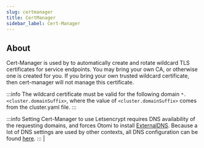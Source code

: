 ```yaml
---
slug: certmanager
title: CertManager
sidebar_label: Cert-Manager
---
```


## About

Cert-Manager is used by to automatically create and rotate wildcard TLS certificates for service endpoints. You may bring your own CA, or otherwise one is created for you. If you bring your own trusted wildcard certificate, then cert-manager will not manage this certificate.

:::info
The wildcard certificate must be valid for the following domain `*.<cluster.domainSuffix>`, where the value of `<cluster.domainSuffix>` comes from the cluster.yaml file.
:::

:::info
Setting Cert-Manager to use Letsencrypt requires DNS availability of the requesting domains, and forces Otomi to install [ExternalDNS](external-dns.md). Because a lot of DNS settings are used by other contexts, all DNS configuration can be found [here](../for-ops/console/settings/dns.md).
:::                                                                                                                                                                                                                                                      |
